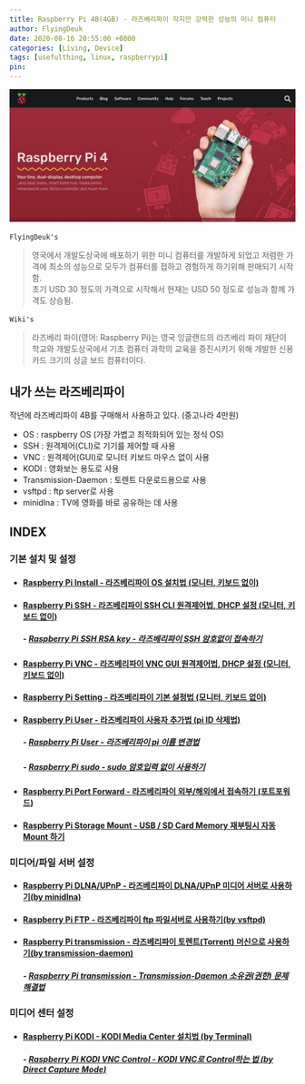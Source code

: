 ```yaml
---
title: Raspberry Pi 4B(4GB) - 라즈베리파이 작지만 강력한 성능의 미니 컴퓨터
author: FlyingDeuk
date: 2020-08-16 20:55:00 +0800
categories: [Living, Device]
tags: [usefulthing, linux, raspberrypi]
pin:
---
```


![pi](/img/living/pi/pi.jpg)

`FlyingDeuk's`
> 영국에서 개발도상국에 배포하기 위한 미니 컴퓨터를 개발하게 되었고 저렴한 가격에 최소의 성능으로 모두가 컴퓨터를 접하고 경험하게 하기위해 판매되기 시작함.<br>
초기 USD 30 정도의 가격으로 시작해서 현재는 USD 50 정도로 성능과 함께 가격도 상승됨.

`Wiki's`
>라즈베리 파이(영어: Raspberry Pi)는 영국 잉글랜드의 라즈베리 파이 재단이 학교와 개발도상국에서 기초 컴퓨터 과학의 교육을 증진시키기 위해 개발한 신용카드 크기의 싱글 보드 컴퓨터이다.

## 내가 쓰는 라즈베리파이
작년에 라즈베리파이 4B를 구매해서 사용하고 있다. (중고나라 4만원)
- OS : raspberry OS (가장 가볍고 최적화되어 있는 정식 OS) <br>
- SSH : 원격제어(CLI)로 기기를 제어할 때 사용
- VNC : 원격제어(GUI)로 모니터 키보드 마우스 없이 사용 <br>
- KODI : 영화보는 용도로 사용 <br>
- Transmission-Daemon : 토렌트 다운로드용으로 사용 <br>
- vsftpd : ftp server로 사용 <br>
- minidlna : TV에 영화를 바로 공유하는 데 사용 <br>

## INDEX

### 기본 설치 및 설정

- #### [Raspberry Pi Install - 라즈베리파이 OS 설치법 (모니터, 키보드 없이)](/posts/Pi-install/)

- #### [Raspberry Pi SSH - 라즈베리파이 SSH CLI 원격제어법, DHCP 설정 (모니터, 키보드 없이)](/posts/Pi-ssh/)

  ##### - [Raspberry Pi SSH RSA key - 라즈베리파이 SSH 암호없이 접속하기](/posts/Pi-ssh-keygen/)

- #### [Raspberry Pi VNC - 라즈베리파이 VNC GUI 원격제어법, DHCP 설정 (모니터, 키보드 없이)](/posts/Pi-vnc/)

- #### [Raspberry Pi Setting - 라즈베리파이 기본 설정법 (모니터, 키보드 없이)](/posts/Pi-setting/)

- #### [Raspberry Pi User - 라즈베리파이 사용자 추가법 (pi ID 삭제법)](/posts/Pi-user/)
  ##### - [Raspberry Pi User - 라즈베리파이 pi 이름 변경법](/posts/Pi-changepi/)

  ##### - [Raspberry Pi sudo - sudo 암호입력 없이 사용하기](/posts/Pi-sudo/)

- #### [Raspberry Pi Port Forward - 라즈베리파이 외부/해외에서 접속하기 (포트포워드)](/posts/Pi-port/)

- #### [Raspberry Pi Storage Mount - USB / SD Card Memory 재부팅시 자동 Mount 하기](/posts/Pi-mount/)

### 미디어/파일 서버 설정

- #### [Raspberry Pi DLNA/UPnP - 라즈베리파이 DLNA/UPnP 미디어 서버로 사용하기(by minidlna)](/posts/Pi-dlna/)

- #### [Raspberry Pi FTP - 라즈베리파이 ftp 파일서버로 사용하기(by vsftpd)](/posts/Pi-ftp/)

- #### [Raspberry Pi transmission - 라즈베리파이 토렌트(Torrent) 머신으로 사용하기(by transmission-daemon)](/posts/Pi-trans/)
  ##### - [Raspberry Pi transmission - Transmission-Daemon 소유권(권한) 문제 해결법](/posts/Pi-trans-own/)

### 미디어 센터 설정

- #### [Raspberry Pi KODI - KODI Media Center 설치법 (by Terminal)](/posts/Pi-kodi/)

  ##### - [Raspberry Pi KODI VNC Control - KODI VNC로 Control하는 법 (by Direct Capture Mode)](/posts/Pi-kodi-vnc/)
